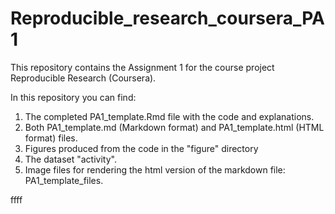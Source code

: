 # Reproducible_research_coursera_PA1
This repository contains the Assignment 1 for the course project Reproducible Research (Coursera). 

In this repository you can find: 
1. The completed PA1_template.Rmd file with the code and explanations.
2. Both PA1_template.md (Markdown format) and PA1_template.html (HTML format) files.
3. Figures produced from the code in the "figure" directory
4. The dataset "activity".
5. Image files for rendering the html version of the markdown file: PA1_template_files. 

ffff
